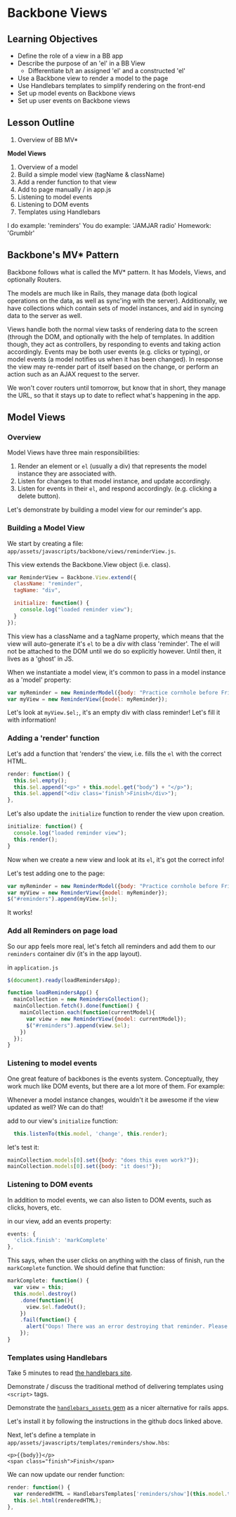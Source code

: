 # Backbone Views

## Learning Objectives

* Define the role of a view in a BB app
* Describe the purpose of an 'el' in a BB View
  * Differentiate b/t an assigned 'el' and a constructed 'el'
* Use a Backbone view to render a model to the page
* Use Handlebars templates to simplify rendering on the front-end
* Set up model events on Backbone views
* Set up user events on Backbone views

## Lesson Outline

1. Overview of BB MV*

**Model Views**

1. Overview of a model
2. Build a simple model view (tagName & className)
3. Add a render function to that view
4. Add to page manually / in app.js
5. Listening to model events
6. Listening to DOM events
7. Templates using Handlebars

I do example:   'reminders'
You do example: 'JAMJAR radio'
Homework:       'Grumblr'


## Backbone's MV* Pattern

Backbone follows what is called the MV* pattern. It has Models, Views, and
optionally Routers.

The models are much like in Rails, they manage data (both logical operations on
the data, as well as sync'ing with the server). Additionally, we have collections
which contain sets of model instances, and aid in syncing data to the server as
well.

Views handle both the normal view tasks of rendering data to the screen (through
the DOM, and optionally with the help of templates. In addition though, they act
as controllers, by responding to events and taking action accordingly. Events
may be both user events (e.g. clicks or typing), or model events (a model
notifies us when it has been changed). In response the view may re-render part
of itself based on the change, or perform an action such as an AJAX request to
the server.

We won't cover routers until tomorrow, but know that in short, they manage the
URL, so that it stays up to date to reflect what's happening in the app.


## Model Views

### Overview

Model Views have three main responsibilities:
1. Render an element or `el` (usually a div) that represents the model instance they are
associated with.
2. Listen for changes to that model instance, and update accordingly.
3. Listen for events in their `el`, and respond accordingly. (e.g. clicking a
  delete button).

Let's demonstrate by building a model view for our reminder's app.

### Building a Model View

We start by creating a file: `app/assets/javascripts/backbone/views/reminderView.js`.

This view extends the Backbone.View object (i.e. class).

```js
var ReminderView = Backbone.View.extend({
  className: "reminder",
  tagName: "div",

  initialize: function() {
    console.log("loaded reminder view");
  }
});
```

This view has a className and a tagName property, which means that the view will
auto-generate it's `el` to be a div with class 'reminder'. The el will not be
attached to the DOM until we do so explicitly however. Until then, it lives as
a 'ghost' in JS.

When we instantiate a model view, it's common to pass in a model instance as a
'model' property:

```js
var myReminder = new ReminderModel({body: "Practice cornhole before Friday."});
var myView = new ReminderView({model: myReminder});
```

Let's look at `myView.$el;`, it's an empty div with class reminder! Let's fill
it with information!

### Adding a 'render' function

Let's add a function that 'renders' the view, i.e. fills the `el` with the
correct HTML.

```js
render: function() {
  this.$el.empty();
  this.$el.append("<p>" + this.model.get("body") + "</p>");
  this.$el.append("<div class='finish'>Finish</div>");
},
```

Let's also update the `initialize` function to render the view upon creation.

```js
initialize: function() {
  console.log("loaded reminder view");
  this.render();
}
```

Now when we create a new view and look at its `el`, it's got the correct info!

Let's test adding one to the page:

```js
var myReminder = new ReminderModel({body: "Practice cornhole before Friday."});
var myView = new ReminderView({model: myReminder});
$("#reminders").append(myView.$el);
```

It works!

### Add all Reminders on page load

So our app feels more real, let's fetch all reminders and add them to our
`reminders` container div (it's in the app layout).

in `application.js`
```js
$(document).ready(loadRemindersApp);

function loadRemindersApp() {
  mainCollection = new RemindersCollection();
  mainCollection.fetch().done(function() {
    mainCollection.each(function(currentModel){
      var view = new ReminderView({model: currentModel});
      $("#reminders").append(view.$el);
    })
  });
}
```

### Listening to model events

One great feature of backbones is the events system. Conceptually, they work
much like DOM events, but there are a lot more of them. For example:

Whenever a model instance changes, wouldn't it be awesome if the view updated
as well? We can do that!

add to our view's `initialize` function:
```js
  this.listenTo(this.model, 'change', this.render);
```

let's test it:
```js
mainCollection.models[0].set({body: "does this even work?"});
mainCollection.models[0].set({body: "it does!"});
```

### Listening to DOM events

In addition to model events, we can also listen to DOM events, such as clicks,
hovers, etc.

in our view, add an events property:
```js
events: {
  'click.finish': 'markComplete'
},
```

This says, when the user clicks on anything with the class of finish, run the
`markComplete` function. We should define that function:

```js
markComplete: function() {
  var view = this;
  this.model.destroy()
    .done(function(){
      view.$el.fadeOut();
    })
    .fail(function() {
      alert("Oops! There was an error destroying that reminder. Please try again later.");
    });
}
```

### Templates using Handlebars

Take 5 minutes to read [the handlebars site](http://handlebarsjs.com).

Demonstrate / discuss the traditional method of delivering templates using
`<script>` tags.

Demonstrate the [`handlebars_assets` gem](https://github.com/leshill/handlebars_assets#installation) as a nicer alternative for rails apps.

Let's install it by following the instructions in the github docs linked above.

Next, let's define a template in `app/assets/javascripts/templates/reminders/show.hbs`:

```
<p>{{body}}</p>
<span class="finish">Finish</span>
```

We can now update our render function:
```js
render: function() {
  var renderedHTML = HandlebarsTemplates['reminders/show'](this.model.toJSON());
  this.$el.html(renderedHTML);
},
```
